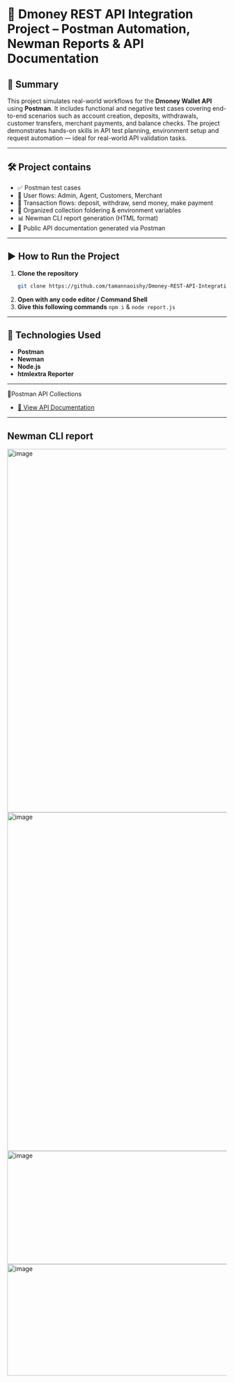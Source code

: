 # 💼 Dmoney REST API Integration Project – Postman Automation, Newman Reports & API Documentation

## 📌 Summary

This project simulates real-world workflows for the **Dmoney Wallet API** using **Postman**. It includes  functional and negative test cases covering end-to-end scenarios such as account creation,
deposits, withdrawals, customer transfers, merchant payments, and balance checks. The project demonstrates hands-on skills in API test planning, environment setup and request automation — ideal for real-world API validation tasks.

---

## 🛠️ Project contains

- ✅ Postman test cases
- 👥 User flows: Admin, Agent, Customers, Merchant
- 🔄 Transaction flows: deposit, withdraw, send money, make payment
- 📂 Organized collection foldering & environment variables
- 📊 Newman CLI report generation (HTML format)
- 🧾 Public API documentation generated via Postman


---

## ▶️ How to Run the Project

1. **Clone the repository**
   ```bash
   git clone https://github.com/tamannaoishy/Dmoney-REST-API-Integration-Project-Postman-Automation-Collections.git
   ```
2.  **Open with any code editor / Command Shell**
3.  **Give this following commands**
   ``` npm i ``` &
``` node report.js ```

---
## 🧰 Technologies Used

- **Postman** 
- **Newman** 
- **Node.js** 
- **htmlextra Reporter** 
---

📑Postman API Collections

- [📘 View API Documentation](https://documenter.getpostman.com/view/46784361/2sB3HqKKQf)

---
##  Newman CLI report
 <img width="694" height="835" alt="image" src="https://github.com/user-attachments/assets/3791645e-6811-4fb2-9f14-500bac36d7e9" />
 <img width="1037" height="778" alt="image" src="https://github.com/user-attachments/assets/a03ee833-16c7-4cee-b6ef-4d48fb1b4684" />
 <img width="1036" height="260" alt="image" src="https://github.com/user-attachments/assets/f9370b96-c602-4f06-98ff-842943896298" />
 <img width="1041" height="256" alt="image" src="https://github.com/user-attachments/assets/b986feb3-cf69-4055-aac1-2ba7f440d447" />





 


